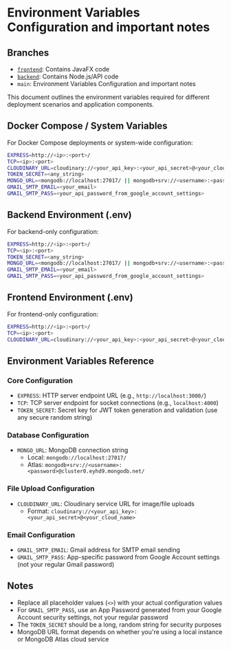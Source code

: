 # Environment Variables Configuration and important notes

## Branches
- [`frontend`](https://github.com/yehiamtheone/forrealdatingapp/tree/Frontend): Contains JavaFX code  
- [`backend`](https://github.com/yehiamtheone/forrealdatingapp/tree/Backend): Contains Node.js/API code  
- `main`: Environment Variables Configuration and important notes

This document outlines the environment variables required for different deployment scenarios and application components.

## Docker Compose / System Variables

For Docker Compose deployments or system-wide configuration:

```bash
EXPRESS=http://<ip>:<port>/
TCP=<ip>:<port>
CLOUDINARY_URL=cloudinary://<your_api_key>:<your_api_secret>@<your_cloud_name>
TOKEN_SECRET=<any_string>
MONGO_URL=<mongodb://localhost:27017/ || mongodb+srv://<username>:<password>@cluster0.eyhd9.mongodb.net/>
GMAIL_SMTP_EMAIL=<your_email>
GMAIL_SMTP_PASS=<your_api_password_from_google_account_settings>
```

## Backend Environment (.env)

For backend-only configuration:

```bash
EXPRESS=http://<ip>:<port>/
TCP=<ip>:<port>
TOKEN_SECRET=<any_string>
MONGO_URL=<mongodb://localhost:27017/ || mongodb+srv://<username>:<password>@cluster0.eyhd9.mongodb.net/>
GMAIL_SMTP_EMAIL=<your_email>
GMAIL_SMTP_PASS=<your_api_password_from_google_account_settings>
```

## Frontend Environment (.env)

For frontend-only configuration:

```bash
EXPRESS=http://<ip>:<port>/
TCP=<ip>:<port>
CLOUDINARY_URL=cloudinary://<your_api_key>:<your_api_secret>@<your_cloud_name>

```

## Environment Variables Reference

### Core Configuration
- `EXPRESS`: HTTP server endpoint URL (e.g., `http://localhost:3000/`)
- `TCP`: TCP server endpoint for socket connections (e.g., `localhost:4000`)
- `TOKEN_SECRET`: Secret key for JWT token generation and validation (use any secure random string)

### Database Configuration
- `MONGO_URL`: MongoDB connection string
  - Local: `mongodb://localhost:27017/`
  - Atlas: `mongodb+srv://<username>:<password>@cluster0.eyhd9.mongodb.net/`

### File Upload Configuration
- `CLOUDINARY_URL`: Cloudinary service URL for image/file uploads
  - Format: `cloudinary://<your_api_key>:<your_api_secret>@<your_cloud_name>`

### Email Configuration
- `GMAIL_SMTP_EMAIL`: Gmail address for SMTP email sending
- `GMAIL_SMTP_PASS`: App-specific password from Google Account settings (not your regular Gmail password)

## Notes

- Replace all placeholder values (`<>`) with your actual configuration values
- For `GMAIL_SMTP_PASS`, use an App Password generated from your Google Account security settings, not your regular password
- The `TOKEN_SECRET` should be a long, random string for security purposes
- MongoDB URL format depends on whether you're using a local instance or MongoDB Atlas cloud service